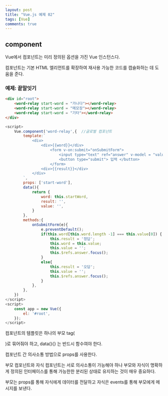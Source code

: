 ```yaml
---
layout: post
title: "Vue.js 예제 02"
tags: [Vue]
comments: true
---
```


## component

Vue에서 컴포넌트는 미리 정의된 옵션을 가진 Vue 인스턴스다.

컴포넌트는 기본 HTML 엘리먼트를 확장하여 재사용 가능한 코드를 캡슐화하는 데 도움을 준다.


### 예제: 끝말잇기

```html
<div id="root">
    <word-relay start-word = "가나다"></word-relay>
    <word-relay start-word = "메모장"></word-relay>
    <word-relay start-word = "기타"></word-relay>
</div>

```

```javascript
<script>
    Vue.component('word-relay',{  //글로벌 컴포넌트
        template:`
            <div>
                <div>{{word}}</div>
                    <form v-on:submit="onSubmitForm">
                        <input type="text" ref="answer" v-model = "value">
                        <button type="submit"> 입력 </button>
                    </form>
                <div>{{result}}</div>
            </div>
        `,
        props: ['start-word'],
        data(){
            return {
                word: this.startWord,
                result: '',
                value: '',
            }
        },
        methods:{
            onSubmitForm(e){
                e.preventDefault();
                if(this.word[this.word.length -1] === this.value[0]) {
                    this.result = '정답';
                    this.word = this.value;
                    this.value = '';
                    this.$refs.answer.focus();
                }
                else{
                    this.result = '오답';
                    this.value = '';
                    this.$refs.answer.focus();
                }
            },
        },
    })
</script>
<script>
    const app = new Vue({
        el: '#root',
    });
</script>
```

컴포넌트의 템플릿은 하나의 부모 tag(<div>)로 묶어줘야 하고, data(){} 는 반드시 함수여야 한다.

컴포넌트 간 의사소통 방법으로 props를 사용한다.

부모 컴포넌트와 자식 컴포넌트는 서로 의사소통이 가능해야 하나 부모와 자식이 명확하게 정의된 인터페이스를 통해 가능한한 분리된 상태로 유지하는 것이 매우 중요하다. 

부모는 props를 통해 자식에게 데이터를 전달하고 자식은 events를 통해 부모에게 메시지를 보낸다.